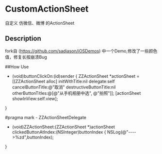 # CustomActionSheet
自定义 仿微信、微博 的ActionSheet

## Description
 fork自 (https://github.com/sadjason/iOSDemos) 中一个Demo,修改了一些颜色值，修复长按崩溃Bug

##How Use

- (void)buttonClickOn:(id)sender
{
    ZZActionSheet *actionSheet =
    [[ZZActionSheet alloc] initWithTitle:nil
                                delegate:self
                       cancelButtonTitle:@"取消"
                  destructiveButtonTitle:nil
                       otherButtonTitles:@[@"从手机相册中选", @"拍照"]];
    [actionSheet showInView:self.view];

}

#pragma mark - ZZActionSheetDelegate
- (void)ZZActionSheet:(ZZActionSheet *)actionSheet clickedButtonAtIndex:(NSInteger)buttonIndex 
 {
    NSLog(@"---->%zd",buttonIndex);
    
}
